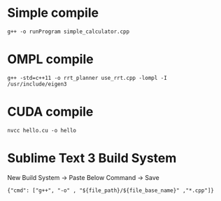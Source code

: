 # Simple compile
```
g++ -o runProgram simple_calculator.cpp
```

# OMPL compile
```
g++ -std=c++11 -o rrt_planner use_rrt.cpp -lompl -I /usr/include/eigen3
```

# CUDA compile
```
nvcc hello.cu -o hello
```

# Sublime Text 3 Build System
New Build System -> Paste Below Command -> Save
```
{"cmd": ["g++", "-o" , "${file_path}/${file_base_name}" ,"*.cpp"]}
```
